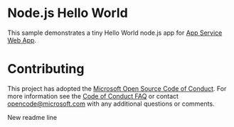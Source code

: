 # Node.js Hello World

This sample demonstrates a tiny Hello World node.js app for [App Service Web App](https://docs.microsoft.com/azure/app-service-web).

# Contributing

This project has adopted the [Microsoft Open Source Code of Conduct](https://opensource.microsoft.com/codeofconduct/). For more information see the [Code of Conduct FAQ](https://opensource.microsoft.com/codeofconduct/faq/) or contact [opencode@microsoft.com](mailto:opencode@microsoft.com) with any additional questions or comments.

New readme line
